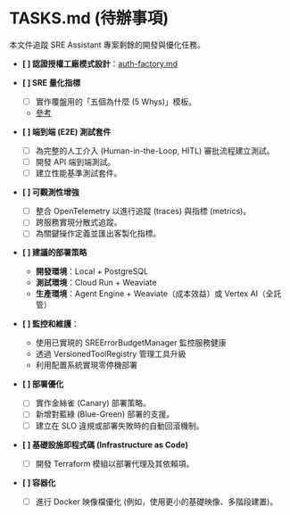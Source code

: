 # TASKS.md (待辦事項)

本文件追蹤 SRE Assistant 專案剩餘的開發與優化任務。

- **[ ] 認證授權工廠模式設計**：[auth-factory.md](auth-factory.md)

- **[ ] SRE 量化指標**
    - [ ] 實作覆盤用的「五個為什麼 (5 Whys)」模板。
    - [參考](docs/references/google-sre-book/Appendix%20D%20-%20Example%20Postmortem.md)
- **[ ] 端到端 (E2E) 測試套件**
    - [ ] 為完整的人工介入 (Human-in-the-Loop, HITL) 審批流程建立測試。
    - [ ] 開發 API 端到端測試。
    - [ ] 建立性能基準測試套件。

- **[ ] 可觀測性增強**
    - [ ] 整合 OpenTelemetry 以進行追蹤 (traces) 與指標 (metrics)。
    - [ ] 跨服務實現分散式追蹤。
    - [ ] 為關鍵操作定義並匯出客製化指標。

- **[ ] 建議的部署策略**
   - **開發環境**：Local + PostgreSQL
   - **測試環境**：Cloud Run + Weaviate
   - **生產環境**：Agent Engine + Weaviate（成本效益）或 Vertex AI（全託管）

- **[ ] 監控和維護**：
   - 使用已實現的 SREErrorBudgetManager 監控服務健康
   - 透過 VersionedToolRegistry 管理工具升級
   - 利用配置系統實現零停機部署

- **[ ] 部署優化**
    - [ ] 實作金絲雀 (Canary) 部署策略。
    - [ ] 新增對藍綠 (Blue-Green) 部署的支援。
    - [ ] 建立在 SLO 違規或部署失敗時的自動回滾機制。
 
- **[ ] 基礎設施即程式碼 (Infrastructure as Code)**
    - [ ] 開發 Terraform 模組以部署代理及其依賴項。

- **[ ] 容器化**
    - [ ] 進行 Docker 映像檔優化 (例如，使用更小的基礎映像、多階段建置)。
